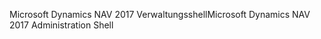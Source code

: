 <span data-ttu-id="01804-101">Microsoft Dynamics NAV 2017 Verwaltungsshell</span><span class="sxs-lookup"><span data-stu-id="01804-101">Microsoft Dynamics NAV 2017 Administration Shell</span></span>